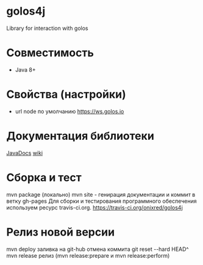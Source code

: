 # golos4j
Library for interaction with golos

# Совместимость
* Java 8+


# Свойства (настройки)
* url node по умолчанию https://ws.golos.io

# Документация библиотеки
 [JavaDocs](https://onixred.github.io/golos4j)
 [wiki](https://github.com/onixred/golos4j/wiki)

# Сборка и тест
mvn package (локально)
mvn site - генирация документации и коммит в ветку gh-pages
Для сборки и тестирования программного обеспечения используем  ресурс travis-ci.org.
https://travis-ci.org/onixred/golos4j


# Релиз новой версии
mvn deploy заливка на git-hub
отмена коммита  git reset --hard HEAD^
mvn release релиз  (mvn release:prepare и mvn release:perform) 

